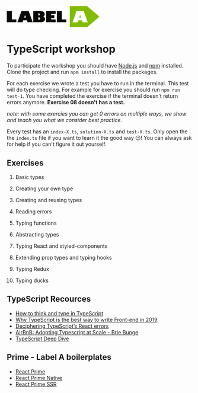 <img src="https://github.com/LabelA/typescript-workshop/blob/master/labela-logo.png" alt="Label A logo" width="250px" />

# TypeScript workshop
To participate the workshop you should have [Node.js](https://nodejs.org/en/) and [npm](https://www.npmjs.com/) installed. Clone the project and run `npm install` to install the packages.

For each exercise we wrote a test you have to run in the terminal. This test will do type checking. For example for exercise you should run `npm run test-1`.
You have completed the exercise if the terminal doesn't return errors anymore. **Exercise 08 doesn't has a test.**

*note: with some exercies you can get 0 errors on multiple ways, we show and teach you what we consider best practice.*

Every test has an `index-X.ts`, `solution-X.ts` and `test-X.ts`. Only open the the `index.ts` file if you want to learn it the good way 😉! You can always ask for help if you can't figure it out yourself.

## Exercises
1. Basic types
2. Creating your own type
3. Creating and reusing types
4. Reading errors
5. Typing functions
6. Abstracting types

7. Typing React and styled-components
8. Extending prop types and typing hooks
9. Typing Redux
10. Typing ducks

## TypeScript Recources
* [How to think and type in TypeScript](https://areknawo.com/how-to-think-and-type-in-typescript/)
* [Why TypeScript is the best way to write Front-end in 2019](https://medium.com/@jtomaszewski/why-typescript-is-the-best-way-to-write-front-end-in-2019-feb855f9b164)
* [Deciphering TypeScript’s React errors](https://medium.com/innovation-and-technology/deciphering-typescripts-react-errors-8704cc9ef402)
* [AirBnB: Adopting Typescript at Scale - Brie Bunge](https://www.youtube.com/watch?v=P-J9Eg7hJwE&feature=youtu.be)
* [TypeScript Deep Dive](https://basarat.gitbook.io/typescript/)

## Prime - Label A boilerplates
* [React Prime](https://github.com/react-prime/react-prime)
* [React Prime Native](https://github.com/react-prime/react-prime-native)
* [React Prime SSR](https://github.com/react-prime/react-prime-ssr)
